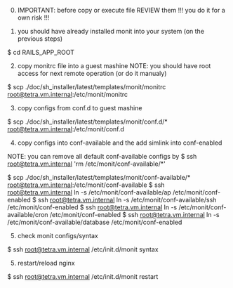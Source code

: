 0. IMPORTANT: before copy or execute file REVIEW them !!! you do it for a own risk !!!

1. you should have already installed monit into your system (on the previous steps)

  $ cd RAILS_APP_ROOT

2. copy monitrc file into a guest mashine
   NOTE: you should have root access for next remote operation (or do it manualy)

  $ scp ./doc/sh_installer/latest/templates/monit/monitrc root@tetra.vm.internal:/etc/monit/monitrc

3. copy configs from conf.d to guest mashine

  $ scp ./doc/sh_installer/latest/templates/monit/conf.d/* root@tetra.vm.internal:/etc/monit/conf.d

4. copy configs into conf-available and the add simlink into conf-enabled

  NOTE: you can remove all default conf-available configs by
  $ ssh root@tetra.vm.internal 'rm /etc/monit/conf-available/*'

  $ scp ./doc/sh_installer/latest/templates/monit/conf-available/* root@tetra.vm.internal:/etc/monit/conf-available
  $ ssh root@tetra.vm.internal ln -s /etc/monit/conf-available/ap /etc/monit/conf-enabled
  $ ssh root@tetra.vm.internal ln -s /etc/monit/conf-available/ssh /etc/monit/conf-enabled
  $ ssh root@tetra.vm.internal ln -s /etc/monit/conf-available/cron /etc/monit/conf-enabled
  $ ssh root@tetra.vm.internal ln -s /etc/monit/conf-available/database /etc/monit/conf-enabled

5. check monit configs/syntax

  $ ssh root@tetra.vm.internal /etc/init.d/monit syntax

5. restart/reload nginx

  $ ssh root@tetra.vm.internal /etc/init.d/monit restart
